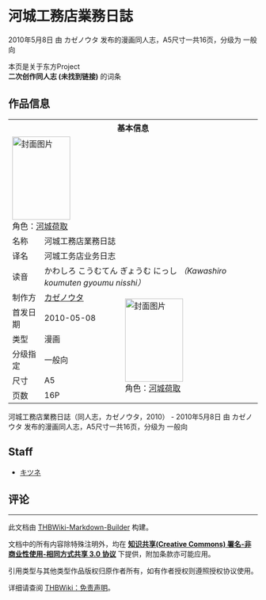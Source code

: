 # 河城工務店業務日誌

<!-- source html: G:\repos\THBWiki-Markdown-Builder\THBWikiMarkdown\Temp\main\4\4f\ns0%3A%E6%B2%B3%E5%9F%8E%E5%B7%A5%E5%8B%99%E5%BA%97%E6%A5%AD%E5%8B%99%E6%97%A5%E8%AA%8C.html -->

2010年5月8日 由 カゼノウタ  发布的漫画同人志，A5尺寸一共16页，分级为 一般向

本页是关于东方Project  
 **二次创作同人志 (未找到链接)** 的词条
## 作品信息

<table><tbody><tr><th colspan="3">基本信息</th></tr><tr><td class="cover-artwork-mobile" colspan="2"><a href="./文件-河城工務店業務日誌封面.jpg.md" class="image" title="封面图片"><img alt="封面图片" src="https://upload.thwiki.cc/thumb/4/44/%E6%B2%B3%E5%9F%8E%E5%B7%A5%E5%8B%99%E5%BA%97%E6%A5%AD%E5%8B%99%E6%97%A5%E8%AA%8C%E5%B0%81%E9%9D%A2.jpg/117px-%E6%B2%B3%E5%9F%8E%E5%B7%A5%E5%8B%99%E5%BA%97%E6%A5%AD%E5%8B%99%E6%97%A5%E8%AA%8C%E5%B0%81%E9%9D%A2.jpg" decoding="async" loading="lazy" width="117" height="168" srcset="https://upload.thwiki.cc/thumb/4/44/%E6%B2%B3%E5%9F%8E%E5%B7%A5%E5%8B%99%E5%BA%97%E6%A5%AD%E5%8B%99%E6%97%A5%E8%AA%8C%E5%B0%81%E9%9D%A2.jpg/176px-%E6%B2%B3%E5%9F%8E%E5%B7%A5%E5%8B%99%E5%BA%97%E6%A5%AD%E5%8B%99%E6%97%A5%E8%AA%8C%E5%B0%81%E9%9D%A2.jpg 1.5x, https://upload.thwiki.cc/thumb/4/44/%E6%B2%B3%E5%9F%8E%E5%B7%A5%E5%8B%99%E5%BA%97%E6%A5%AD%E5%8B%99%E6%97%A5%E8%AA%8C%E5%B0%81%E9%9D%A2.jpg/235px-%E6%B2%B3%E5%9F%8E%E5%B7%A5%E5%8B%99%E5%BA%97%E6%A5%AD%E5%8B%99%E6%97%A5%E8%AA%8C%E5%B0%81%E9%9D%A2.jpg 2x" data-file-width="358" data-file-height="512"></a><div class="cover-char">角色：<a href="./河城荷取.md" title="河城荷取">河城荷取</a></div></td>
</tr><tr><td class="label">名称</td><td colspan="2"> 河城工務店業務日誌 </td></tr><tr><td class="label">译名</td><td colspan="2"> 河城工务店业务日志 </td></tr><tr><td class="label">读音</td><td colspan="2"> かわしろ こうむてん ぎょうむ にっし <i>（Kawashiro koumuten gyoumu nisshi）</i> </td></tr><tr><td class="label">制作方</td><td><a href="./カゼノウタ.md" title="カゼノウタ">カゼノウタ</a></td><td class="cover-artwork" rowspan="6" style="min-width:168px;"><a href="./文件-河城工務店業務日誌封面.jpg.md" class="image" title="封面图片"><img alt="封面图片" src="https://upload.thwiki.cc/thumb/4/44/%E6%B2%B3%E5%9F%8E%E5%B7%A5%E5%8B%99%E5%BA%97%E6%A5%AD%E5%8B%99%E6%97%A5%E8%AA%8C%E5%B0%81%E9%9D%A2.jpg/117px-%E6%B2%B3%E5%9F%8E%E5%B7%A5%E5%8B%99%E5%BA%97%E6%A5%AD%E5%8B%99%E6%97%A5%E8%AA%8C%E5%B0%81%E9%9D%A2.jpg" decoding="async" loading="lazy" width="117" height="168" srcset="https://upload.thwiki.cc/thumb/4/44/%E6%B2%B3%E5%9F%8E%E5%B7%A5%E5%8B%99%E5%BA%97%E6%A5%AD%E5%8B%99%E6%97%A5%E8%AA%8C%E5%B0%81%E9%9D%A2.jpg/176px-%E6%B2%B3%E5%9F%8E%E5%B7%A5%E5%8B%99%E5%BA%97%E6%A5%AD%E5%8B%99%E6%97%A5%E8%AA%8C%E5%B0%81%E9%9D%A2.jpg 1.5x, https://upload.thwiki.cc/thumb/4/44/%E6%B2%B3%E5%9F%8E%E5%B7%A5%E5%8B%99%E5%BA%97%E6%A5%AD%E5%8B%99%E6%97%A5%E8%AA%8C%E5%B0%81%E9%9D%A2.jpg/235px-%E6%B2%B3%E5%9F%8E%E5%B7%A5%E5%8B%99%E5%BA%97%E6%A5%AD%E5%8B%99%E6%97%A5%E8%AA%8C%E5%B0%81%E9%9D%A2.jpg 2x" data-file-width="358" data-file-height="512"></a><div class="cover-char">角色：<a href="./河城荷取.md" title="河城荷取">河城荷取</a></div></td>
</tr><tr><td class="label">首发日期</td><td>2010-05-08</td></tr><tr><td class="label">类型</td><td>漫画</td></tr><tr><td class="label">分级指定</td><td>一般向</td></tr><tr><td class="label">尺寸</td><td>A5</td></tr><tr><td class="label">页数</td><td>16P</td></tr></tbody></table>

河城工務店業務日誌（同人志，カゼノウタ，2010） - 2010年5月8日 由 カゼノウタ  发布的漫画同人志，A5尺寸一共16页，分级为 一般向
## Staff
- [キツネ](./キツネ.md)

## 评论




---

此文档由 [THBWiki-Markdown-Builder](https://github.com/Delsin-Yu/THBWiki-Markdown-Builder) 构建。

文档中的所有内容除特殊注明外，均在 [**知识共享(Creative Commons) 署名-非商业性使用-相同方式共享 3.0 协议**](https://creativecommons.org/licenses/by-sa/3.0/deed.zh-hans) 下提供，附加条款亦可能应用。

引用类型与其他类型作品版权归原作者所有，如有作者授权则遵照授权协议使用。

详细请查阅 [THBWiki：免责声明](https://thbwiki.cc/THBWiki:%E5%85%8D%E8%B4%A3%E5%A3%B0%E6%98%8E)。

